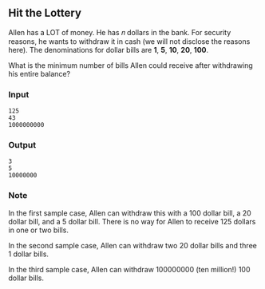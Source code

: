 ## Hit the Lottery

Allen has a LOT of money. He has 𝑛 dollars in the bank. For security reasons, he wants to withdraw it in cash (we will not disclose the reasons here). The denominations for dollar bills are **1**, **5**, **10**, **20**, **100**. 

What is the minimum number of bills Allen could receive after withdrawing his entire balance?

### Input
```
125
43
1000000000
```

### Output
```
3
5
10000000
```

### Note

In the first sample case, Allen can withdraw this with a 100 dollar bill, a 20 dollar bill, and a 5 dollar bill. There is no way for Allen to receive 125 dollars in one or two bills.

In the second sample case, Allen can withdraw two 20 dollar bills and three 1 dollar bills.

In the third sample case, Allen can withdraw 100000000 (ten million!) 100 dollar bills.